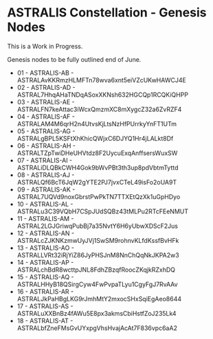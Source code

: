 # ASTRALIS Constellation - Genesis Nodes


This is a Work in Progress.

Genesis nodes to be fully outlined end of June.


- 01 - ASTRALIS-AB - ASTRALAvKKRmzHLMFTn78wva6xnt5eiVZcUKwHAWCJ4E
- 02 - ASTRALIS-AD - ASTRAL7HhqAHaTNDqASoxXKNsh632HGCQp1RCQKiQHPP
- 03 - ASTRALIS-AE - ASTRALFN7keAttac3iWcxQmzmXC8mXygcZ32a6ZvRZF4
- 04 - ASTRALIS-AF - ASTRALAM4M6qrH2n4UtvsKjLtsNzHfPUrrkyYnFT1UTm
- 05 - ASTRALIS-AG - ASTRALgBPL5KSFtXhKhicQWjxC6DJYQ1Hr4jLALkt8Df
- 06 - ASTRALIS-AH - ASTRALTZpTwiDHeUHVtdz8F2UycuExqAnffsersWuxSW
- 07 - ASTRALIS-AI - ASTRALiDLQBkCWH4Gok9bWvPBt3th3up8pdVbtmTyttd
- 08 - ASTRALIS-AJ - ASTRALQf6BcT6JqW2gYTE2PJ7jvxCTeL49isFo2oUA9T
- 09 - ASTRALIS-AK - ASTRAL7UQVd9noxGbrstPwPkTN7TTXEtQzXk1uGpHDyo
- 10 - ASTRALIS-AL - ASTRALu3C39VQbH7CSpJUdSQBz43tMLPu2RTcFEeNMUT
- 11 - ASTRALIS-AM - ASTRAL2LGJGriwqPubBj7a35NvtY6H6yUbwXDScF2Jus
- 12 - ASTRALIS-AN - ASTRALcZJKNKzmwUyJVj1SwSM9rohnvKLfdKssfBvHFk
- 13 - ASTRALIS-AO - ASTRALLVRt32iRjYiZ86JyPHSJnM8NnChQqNkJKPA2w3
- 14 - ASTRALIS-AP - ASTRALchBdR8wcttpJNL8FdhZBzqfRoocZKqjkRZxhDQ
- 15 - ASTRALIS-AQ - ASTRALHHyB18QSirgCyw4FwPvpaTLyu1CgyFgJ7RvAAv
- 16 - ASTRALIS-AR - ASTRALJkPaHBgLKG9rJmhMtY2mxocSHxSqiEgAeo8644
- 17 - ASTRALIS-AS - ASTRALuXXBnBz4fAWu5E8px3akmsCbiHstfZoJ235Lk4
- 18 - ASTRALIS-AT - ASTRALbfZneFMsGvUYxpgVhsHvajAcAt7F836vpc6aA2
